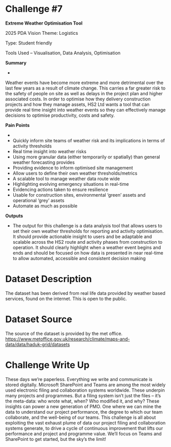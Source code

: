 # Challenge #7

**Extreme Weather Optimisation Tool**

2025 PDA Vision Theme: Logistics

Type:
Student friendly

Tools Used – Visualisation, Data Analysis, Optimisation

**Summary**

-

Weather events have become more extreme and more detrimental over the last few years as a result of climate change. This carries a far greater risk to the safety of people on site as well as delays in the project plan and higher associated costs. In order to optimise how they delivery construction projects and how they manage assets, HS2 Ltd wants a tool that can provide real time insight into weather events so they can effectively manage decisions to optimise productivity, costs and safety.

**Pain Points**

-
- Quickly inform site teams of weather risk and its implications in terms of activity thresholds
- Real time insight into weather risks
- Using more granular data (either temporarily or spatially) than general weather forecasting provides
- Providing evidence to inform optimised site management
- Allow users to define their own weather thresholds/metrics
- A scalable tool to manage weather data route wide
- Highlighting evolving emergency situations in real-time
- Evidencing actions taken to ensure resilience
- Usable for construction sites, environmental ‘green’ assets and operational ‘grey’ assets
- Automate as much as possible

**Outputs**

- The output for this challenge is a data analysis tool that allows users to set their own weather thresholds for reporting and activity optimisation. It should provide actionable insight to users and be adaptable and scalable across the HS2 route and activity phases from construction to operation. It should clearly highlight when a weather event begins and ends and should be focused on how data is presented in near real-time to allow automated, accessible and consistent decision making

# Dataset Description

The dataset has been derived from real life data provided by weather based services, found on the internet. This is open to the public.

# Dataset Source

The source of the dataset is provided by the met office.
https://www.metoffice.gov.uk/research/climate/maps-and-data/data/haduk-grid/datasets

# Challenge Write Up

These days we’re paperless.
Everything we write and communicate is stored digitally.
Microsoft SharePoint and Teams are among the most widely used electronic filing and collaboration systems worldwide. These underpin many projects and programmes.
But a filing system isn’t just the files – it’s the meta-data: who wrote what, when? Who modified it, and why?
These insights can power a new generation of PMO. One where we can mine the data to understand our project performance, the degree to which our team collaborate, and the well-being of our teams.
This challenge is all about exploiting the vast exhaust plume of data our project filing and collaboration systems generate, to drive a cycle of continuous improvement that lifts our performance and project and programme value.
We’ll focus on Teams and SharePoint to get started, but the sky’s the limit!

